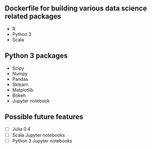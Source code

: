 ## Dockerfile for building various data science related packages 
* R 
* Python 3 
* Scala 

## Python 3 packages 
* Scipy
* Numpy 
* Pandas 
* Sklearn 
* Matplotlib 
* Bokeh 
* Jupyter notebook

## Possible future features 
- [  ] Julia 0.4
- [  ] Scala Jupyter notebooks 
- [  ] Python 3 Jupyter notebooks 
